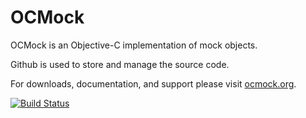 OCMock
======

OCMock is an Objective-C implementation of mock objects. 

Github is used to store and manage the source code. 

For downloads, documentation, and support please visit [ocmock.org][].  

[![Build Status](https://travis-ci.org/erikdoe/ocmock.png?branch=master)](https://travis-ci.org/erikdoe/ocmock)

  [ocmock.org]: http://ocmock.org/

